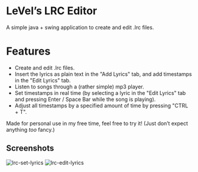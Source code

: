 
# LeVel’s LRC Editor

A simple java + swing application to create and edit .lrc files.

# Features

- Create and edit .lrc files.
- Insert the lyrics as plain text in the "Add Lyrics" tab, and add timestamps in the "Edit Lyrics" tab.
- Listen to songs through a (rather simple) mp3 player.
- Set timestamps in real time (by selecting a lyric in the "Edit Lyrics" tab and pressing Enter / Space Bar while the song is playing).
- Adjust all timestamps by a specified amount of time by pressing "CTRL + T".

Made for personal use in my free time, feel free to try it! (Just don’t expect anything *too* fancy.)

## Screenshots

![lrc-set-lyrics](https://github.com/user-attachments/assets/6b2a352e-ac52-494c-b939-696758f13885)
![lrc-edit-lyrics](https://github.com/user-attachments/assets/00a72fe0-5ce1-45a3-b1a8-a8b033158229)
